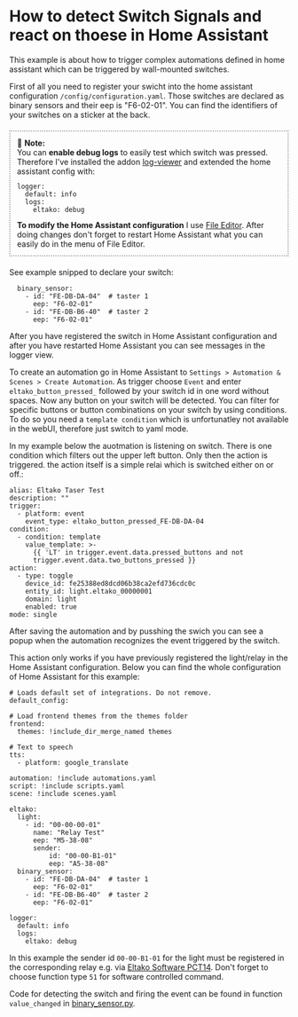 # How to detect Switch Signals and react on thoese in Home Assistant

This example is about how to trigger complex automations defined in home assistant which can be triggered by wall-mounted switches.

First of all you need to register your swicht into the home assistant configuration ``/config/configuration.yaml``. Those switches are declared as binary sensors and their eep is "F6-02-01". You can find the identifiers of your switches on a sticker at the back.

<div style="border: 2px dotted darkgrey; padding: 12px; margin-top:20px; margin-bottom: 20px; ">
📝 <b>Note:</b> <br />
You can <b>enable debug logs</b> to easily test which switch was pressed. Therefore I've installed the addon <a href="https://github.com/hassio-addons/addon-log-viewer">log-viewer</a> and extended the home assistant config with:
<code><pre>
logger:
  default: info
  logs:
    eltako: debug
</pre></code>
<b>To modify the Home Assistant configuration</b> I use <a href="https://github.com/home-assistant/addons/tree/master/configurator">File Editor</a>. After doing changes don't forget to restart Home Assistant what you can easily do in the menu of File Editor.

</div>

See example snipped to declare your switch:
```
  binary_sensor:
    - id: "FE-DB-DA-04"  # taster 1
      eep: "F6-02-01"
    - id: "FE-DB-B6-40"  # taster 2
      eep: "F6-02-01"
```

After you have registered the switch in Home Assistant configuration and after you have restarted Home Assistant you can see messages in the logger view.

To create an automation go in Home Assistant to ``Settings > Automation & Scenes > Create Automation``.
As trigger choose ``Event`` and enter ``eltako_button_pressed_`` followed by your switch id in one word without spaces. Now any button on your switch will be detected. You can filter for specific buttons or button combinations on your switch by using conditions. To do so you need a ``template condition`` which is unfortunatley not available in the webUI, therefore just switch to yaml mode. 

In my example below the auotmation is listening on switch. There is one condition which filters out the upper left button. Only then the action is triggered. the action itself is a simple relai which is switched either on or off.:
```
alias: Eltako Taser Test
description: ""
trigger:
  - platform: event
    event_type: eltako_button_pressed_FE-DB-DA-04
condition:
  - condition: template
    value_template: >-
      {{ 'LT' in trigger.event.data.pressed_buttons and not
      trigger.event.data.two_buttons_pressed }}
action:
  - type: toggle
    device_id: fe25388ed8dcd06b38ca2efd736cdc0c
    entity_id: light.eltako_00000001
    domain: light
    enabled: true
mode: single
```
After saving the automation and by pusshing the swich you can see a popup when the automation recognizes the event triggered by the switch.

This action only works if you have previously registered the light/relay in the Home Assistant configuration. 
Below you can find the whole configuration of Home Assistant for this example:
```
# Loads default set of integrations. Do not remove.
default_config:

# Load frontend themes from the themes folder
frontend:
  themes: !include_dir_merge_named themes

# Text to speech
tts:
  - platform: google_translate

automation: !include automations.yaml
script: !include scripts.yaml
scene: !include scenes.yaml

eltako:
  light:
    - id: "00-00-00-01"
      name: "Relay Test"
      eep: "M5-38-08"
      sender:
          id: "00-00-B1-01"
          eep: "A5-38-08"
  binary_sensor:
    - id: "FE-DB-DA-04"  # taster 1
      eep: "F6-02-01"
    - id: "FE-DB-B6-40"  # taster 2
      eep: "F6-02-01"
      
logger:
  default: info
  logs:
    eltako: debug
```

In this example the sender id ``00-00-B1-01`` for the light must be registered in the corresponding relay e.g. via [Eltako Software PCT14](https://www.eltako.com/en/software-pct14/). Don't forget to choose function type ``51`` for software controlled command.

Code for detecting the switch and firing the event can be found in function ``value_changed`` in [binary_sensor.py](/eltako/binary_sensor.py).